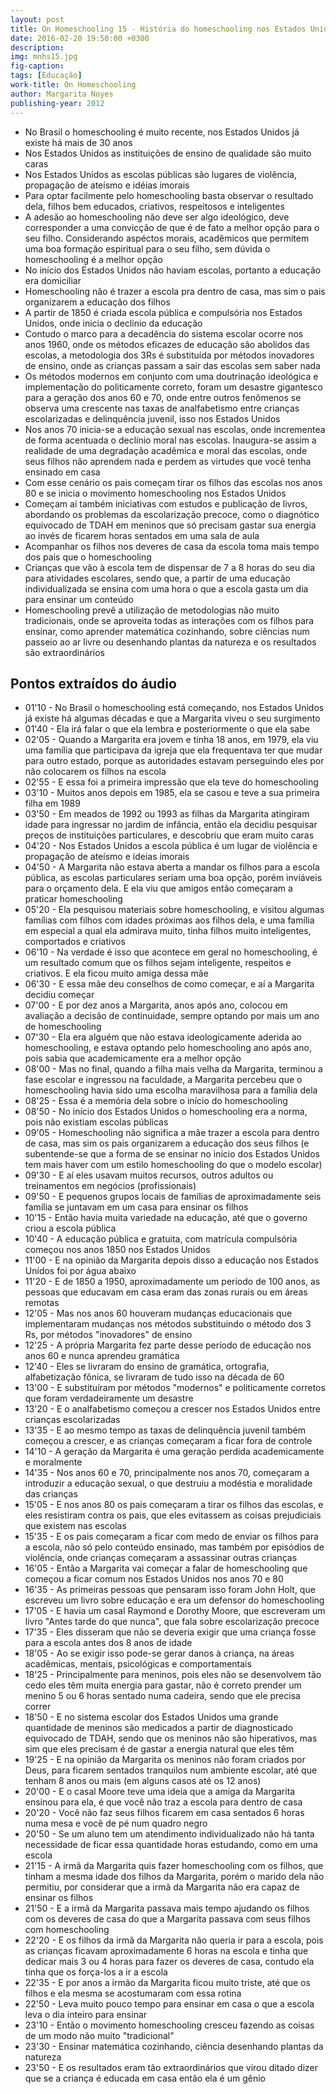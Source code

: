 ```yaml
---
layout: post
title: On Homeschooling 15 - História do homeschooling nos Estados Unidos
date: 2016-02-20 19:50:00 +0300
description: 
img: mnhs15.jpg
fig-caption: 
tags: [Educação]
work-title: On Homeschooling
author: Margarita Noyes
publishing-year: 2012
---
```


* No Brasil o homeschooling é muito recente, nos Estados Unidos já existe há mais de 30 anos
* Nos Estados Unidos as instituições de ensino de qualidade são muito caras
* Nos Estados Unidos as escolas públicas são lugares de violência, propagação de ateísmo e idéias imorais
* Para optar facilmente pelo homeschooling basta observar o resultado dela, filhos bem educados, criativos, respeitosos e inteligentes
* A adesão ao homeschooling não deve ser algo ideológico, deve corresponder a uma convicção de que é de fato a melhor opção para o seu filho. Considerando aspéctos morais, acadêmicos que permitem uma boa formação espiritual para o seu filho, sem dúvida o homeschooling é a melhor opção
* No início dos Estados Unidos não haviam escolas, portanto a educação era domiciliar
* Homeschooling não é trazer a escola pra dentro de casa, mas sim o pais organizarem a educação dos filhos
* A partir de 1850 é criada escola pública e compulsória nos Estados Unidos, onde inicia o declínio da educação
* Contudo o marco para a decadência do sistema escolar ocorre nos anos 1960, onde os métodos eficazes de educação são abolidos das escolas, a metodologia dos 3Rs é substituída por métodos inovadores de ensino, onde as crianças passam a sair das escolas sem saber nada
* Os métodos modernos em conjunto com uma doutrinação ideológica e implementação do politicamente correto, foram um desastre gigantesco para a geração dos anos 60 e 70, onde entre outros fenômenos se observa uma crescente nas taxas de analfabetismo entre crianças escolarizadas e delinquência juvenil, isso nos Estados Unidos
* Nos anos 70 inicia-se a educação sexual nas escolas, onde incrementea de forma acentuada o declínio moral nas escolas. Inaugura-se assim a realidade de uma degradação acadêmica e moral das escolas, onde seus filhos não aprendem nada e perdem as virtudes que você tenha ensinado em casa
* Com esse cenário os pais começam tirar os filhos das escolas nos anos 80 e se inicia o movimento homeschooling nos Estados Unidos
* Começam aí também iniciativas com estudos e publicação de livros, abordando os problemas da escolarização precoce, como o diagnótico equivocado de TDAH em meninos que só precisam gastar sua energia ao invés de ficarem horas sentados em uma sala de aula
* Acompanhar os filhos nos deveres de casa da escola toma mais tempo dos pais que o homeschooling
* Crianças que vão à escola tem de dispensar de 7 a 8 horas do seu dia para atividades escolares, sendo que, a partir de uma educação individualizada se ensina com uma hora o que a escola gasta um dia para ensinar um conteúdo
* Homeschooling prevê a utilização de metodologias não muito tradicionais, onde se aproveita todas as interações com os filhos para ensinar, como aprender matemática cozinhando, sobre ciências num passeio ao ar livre ou desenhando plantas da natureza e os resultados são extraordinários

## Pontos extraídos do áudio

* 01'10 - No Brasil o homeschooling está começando, nos Estados Unidos já existe há algumas décadas e que a Margarita viveu o seu surgimento 
* 01'40 - Ela irá falar o que ela lembra e posteriormente o que ela sabe
* 02'05 - Quando a Margarita era jovem e tinha 18 anos, em 1979, ela viu uma família que participava da igreja que ela frequentava ter que mudar para outro estado, porque as autoridades estavam perseguindo eles por não colocarem os filhos na escola
* 02'55 - E essa foi a primeira impressão que ela teve do homeschooling
* 03'10 - Muitos anos depois em 1985, ela se casou e teve a sua primeira filha em 1989
* 03'50 - Em meados de 1992 ou 1993 as filhas da Margarita atingiram idade para ingressar no jardim de infância, então ela decidiu pesquisar preços de instituições particulares, e descobriu que eram muito caras
* 04'20 - Nos Estados Unidos a escola pública é um lugar de violência e propagação de ateísmo e ideias imorais
* 04'50 - A Margarita não estava aberta a mandar os filhos para a escola pública, as escolas particulares seriam uma boa opção, porém inviáveis para o orçamento dela. E ela viu que amigos então começaram a praticar homeschooling
* 05'20 - Ela pesquisou materiais sobre homeschooling, e visitou algumas famílias com filhos com idades próximas aos filhos dela, e uma família em especial a qual ela admirava muito, tinha filhos muito inteligentes, comportados e criativos
* 06'10 - Na verdade é isso que acontece em geral no homeschooling, é um resultado comum que os filhos sejam inteligente, respeitos e criativos. E ela ficou muito amiga dessa mãe
* 06'30 - E essa mãe deu conselhos de como começar, e aí a Margarita decidiu começar
* 07'00 - E por dez anos a Margarita, anos após ano, colocou em avaliação a decisão de continuidade, sempre optando por mais um ano de homeschooling
* 07'30 - Ela era alguém que não estava ideologicamente aderida ao homeschooling, e estava optando pelo homeschooling ano após ano, pois sabia que academicamente era a melhor opção
* 08'00 - Mas no final, quando a filha mais velha da Margarita, terminou a fase escolar e ingressou na faculdade, a Margarita percebeu que o homeschooling havia sido uma escolha maravilhosa para a família dela
* 08'25 - Essa é a memória dela sobre o início do homeschooling 
* 08'50 - No início dos Estados Unidos o homeschooling era a norma, pois não existiam escolas públicas
* 09'05 - Homeschooling não significa a mãe trazer a escola para dentro de casa, mas sim os pais organizarem a educação dos seus filhos (e subentende-se que a forma de se ensinar no início dos Estados Unidos tem mais haver com um estilo homeschooling do que o modelo escolar)
* 09'30 - E aí eles usavam muitos recursos, outros adultos ou treinamentos em negócios (profissionais)
* 09'50 - E pequenos grupos locais de famílias de aproximadamente seis família se juntavam em um casa para ensinar os filhos
* 10'15 - Então havia muita variedade na educação, até que o governo criou a escola pública
* 10'40 - A educação pública e gratuita, com matrícula compulsória começou nos anos 1850 nos Estados Unidos
* 11'00 - E na opinião da Margarita depois disso a educação nos Estados Unidos foi por água abaixo
* 11'20 - E de 1850 a 1950, aproximadamente um período de 100 anos, as pessoas que educavam em casa eram das zonas rurais ou em áreas remotas
* 12'05 - Mas nos anos 60 houveram mudanças educacionais que implementaram mudanças nos métodos substituindo o método dos 3 Rs, por métodos "inovadores" de ensino
* 12'25 - A própria Margarita fez parte desse período de educação nos anos 60 e nunca aprendeu gramática
* 12'40 - Eles se livraram do ensino de gramática, ortografia, alfabetização fônica, se livraram de tudo isso na década de 60
* 13'00 - E substituíram por métodos "modernos" e politicamente corretos que foram verdadeiramente um desastre
* 13'20 - E o analfabetismo começou a crescer nos Estados Unidos entre crianças escolarizadas
* 13'35 - E ao mesmo tempo as taxas de delinquência juvenil também começou a crescer, e as crianças começaram a ficar fora de controle
* 14'10 - A geração da Margarita é uma geração perdida academicamente e moralmente
* 14'35 - Nos anos 60 e 70, principalmente nos anos 70, começaram a introduzir a educação sexual, o que destruiu a modéstia e moralidade das crianças
* 15'05 - E nos anos 80 os pais começaram a tirar os filhos das escolas, e eles resistiram contra os pais, que eles evitassem as coisas prejudiciais que existem nas escolas
* 15'35 - E os pais começaram a ficar com medo de enviar os filhos para a escola, não só pelo conteúdo ensinado, mas também por episódios de violência, onde crianças começaram a assassinar outras crianças
* 16'05 - Então a Margarita vai começar a falar de homeschooling que começou a ficar comum nos Estados Unidos nos anos 70 e 80 
* 16'35 - As primeiras pessoas que pensaram isso foram John Holt, que escreveu um livro sobre educação e era um defensor do homeschooling
* 17'05 - E havia um casal Raymond e Dorothy Moore, que escreveram um livro "Antes tarde do que nunca", que fala sobre escolarização precoce
* 17'35 - Eles disseram que não se deveria exigir que uma criança fosse para a escola antes dos 8 anos de idade
* 18'05 - Ao se exigir isso pode-se gerar danos à criança, na áreas acadêmicas, mentais, psicológicas e comportamentais
* 18'25 - Principalmente para meninos, pois eles não se desenvolvem tão cedo eles têm muita energia para gastar, não é correto prender um menino 5 ou 6 horas sentado numa cadeira, sendo que ele precisa correr
* 18'50 - E no sistema escolar dos Estados Unidos uma grande quantidade de meninos são medicados a partir de diagnosticado equivocado de TDAH, sendo que os meninos não são hiperativos, mas sim que eles precisam é de gastar a energia natural que eles têm
* 19'25 - E na opinião da Margarita os meninos não foram criados por Deus, para ficarem sentados tranquilos num ambiente escolar, até que tenham 8 anos ou mais (em alguns casos até os 12 anos)
* 20'00 - E o casal Moore teve uma ideia que a amiga da Margarita ensinou para ela, é que você não traz a escola para dentro de casa
* 20'20 - Você não faz seus filhos ficarem em casa sentados 6 horas numa mesa e você de pé num quadro negro
* 20'50 - Se um aluno tem um atendimento individualizado não há tanta necessidade de ficar essa quantidade horas estudando, como em uma escola
* 21'15 - A irmã da Margarita quis fazer homeschooling com os filhos, que tinham a mesma idade dos filhos da Margarita, porém o marido dela não permitiu, por considerar que a irmã da Margarita não era capaz de ensinar os filhos
* 21'50 - E a irmã da Margarita passava mais tempo ajudando os filhos com os deveres de casa do que a Margarita passava com seus filhos com homeschooling
* 22'20 - E os filhos da irmã da Margarita não queria ir para a escola, pois as crianças ficavam aproximadamente 6 horas na escola e tinha que dedicar mais 3 ou 4 horas para fazer os deveres de casa, contudo ela tinha que os força-los a ir a escola
* 22'35 - E por anos a irmão da Margarita ficou muito triste, até que os filhos e ela mesma se acostumaram com essa rotina
* 22'50 - Leva muito pouco tempo para ensinar em casa o que a escola leva o dia inteiro para ensinar
* 23'10 - Então o movimento homeschooling cresceu fazendo as coisas de um modo não muito "tradicional"
* 23'30 - Ensinar matemática cozinhando, ciência desenhando plantas da natureza
* 23'50 - E os resultados eram tão extraordinários que virou ditado dizer que se a criança é educada em casa então ela é um gênio
